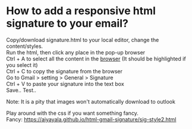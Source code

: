 # How to add a responsive html signature to your email?      

Copy/download signature.html to your local editor, change the content/styles.   
Run the html, then click any place in the pop-up browser     
Ctrl + A to select all the content in the <u>browser</u> (It should be highlighted if you select it)       
Ctrl + C to copy the signature from the browser   
Go to Gmail > setting > General > Signature   
Ctrl + V  to paste your signature into the text box   
Save..
Test..   
  
Note: It is a pity that images won't automatically download to outlook  
  
Play around with the css if you want something fancy.   
Fancy:  https://aiyayala.github.io/html-gmail-signature/sig-style2.html  
